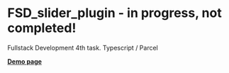 # FSD_slider_plugin - in progress, not completed!
Fullstack Development 4th task.
Typescript / Parcel
   
   **[Demo page](https://iea140777.github.io/FSD_slider_plugin/)**
